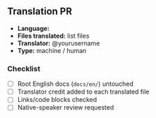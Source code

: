 ## Translation PR

- **Language:** <lang>
- **Files translated:** list files
- **Translator:** @yourusername
- **Type:** machine / human

### Checklist
- [ ] Root English docs (`docs/en/`) untouched
- [ ] Translator credit added to each translated file
- [ ] Links/code blocks checked
- [ ] Native-speaker review requested

